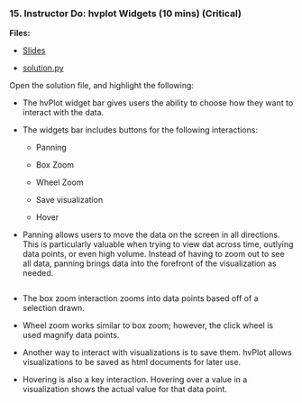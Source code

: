 ### 15. Instructor Do: hvplot Widgets (10 mins) (Critical)

**Files:**

* [Slides]()

* [solution.py](Activities/01-Ins_Really_Important/Solved/solution.py)

Open the solution file, and highlight the following:

* The hvPlot widget bar gives users the ability to choose how they want to interact with the data.

* The widgets bar includes buttons for the following interactions:

  * Panning

  * Box Zoom

  * Wheel Zoom

  * Save visualization

  * Hover

* Panning allows users to move the data on the screen in all directions. This is particularly valuable when trying to view dat across time, outlying data points, or even high volume. Instead of having to zoom out to see all data, panning brings data into the forefront of the visualization as needed.

  ![]()

* The box zoom interaction zooms into data points based off of a selection drawn.

* Wheel zoom works similar to box zoom; however, the click wheel is used magnify data points.

* Another way to interact with visualizations is to save them. hvPlot allows visualizations to be saved as html documents for later use.

* Hovering is also a key interaction. Hovering over a value in a visualization shows the actual value for that data point.
